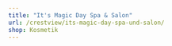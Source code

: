 ```yaml
---
title: "It's Magic Day Spa & Salon"
url: /crestview/its-magic-day-spa-und-salon/
shop: Kosmetik
---
```

